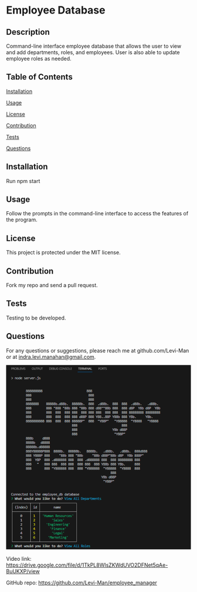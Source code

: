 
# Employee Database

## Description
Command-line interface employee database that allows the user to view and add departments, roles, and employees. User is also able to update employee roles as needed. 

## Table of Contents

[Installation](#installation)

[Usage](#usage)

[License](#license)

[Contribution](#contribution)

[Tests](#tests)

[Questions](#questions)

## Installation
Run npm start

## Usage
Follow the prompts in the command-line interface to access the features of the program.

## License
This project is protected under the MIT license.

## Contribution
Fork my repo and send a pull request.

## Tests
Testing to be developed.

## Questions
For any questions or suggestions, please reach me at github.com/Levi-Man or at indra.levi.manahan@gmail.com.

<img src="Assets/Screenshot 2023-12-27 155935.png" alt=screenshot of program>

Video link: https://drive.google.com/file/d/1TkPL8WIsZKWdUVO2DFNet5qAe-BuUKXP/view

GitHub repo: https://github.com/Levi-Man/employee_manager

